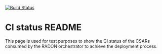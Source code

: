 [![Build Status](http://217.172.12.165:8080/buildStatus/icon?job=ENG%2FIDE-plugin%2FTemplate-Library-Deploy)](http://217.172.12.165:8080/job/ENG/job/IDE-plugin/job/Template-Library-Deploy/)

# CI status README

This page is used for test purposes to show the CI status of the CSARs consumed by the RADON orchestrator to achieve the deployment process.


